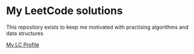 # My LeetCode solutions

This repository exists to keep me motivated with practising algorithms and data structures

[My LC Profile](https://leetcode.com/yanvoi/)
